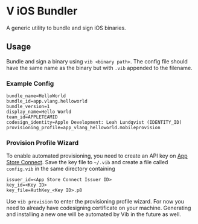# V iOS Bundler
A generic utility to bundle and sign iOS binaries.

## Usage

Bundle and sign a binary using `vib <binary path>`. The config file should have the same name as the binary but with `.vib` appended to the filename.

### Example Config

```
bundle_name=HelloWorld
bundle_id=app.vlang.helloworld
bundle_version=1
display_name=Hello World
team_id=APPLETEAMID
codesign_identity=Apple Development: Leah Lundqvist (IDENTITY_ID)
provisioning_profile=app_vlang_helloworld.mobileprovision
```

### Provision Profile Wizard

To enable automated provisioning, you need to create an API key on [App Store Connect](https://appstoreconnect.apple.com/access/api). Save the key file to `~/.vib` and create a file called `config.vib` in the same directory containing
```
issuer_id=<App Store Connect Issuer ID>
key_id=<Key ID>
key_file=AuthKey_<Key ID>.p8
```

Use `vib provision` to enter the provisioning profile wizard. For now you need to already have codesigning certificate on your machine. Generating and installing a new one will be automated by Vib in the future as well.